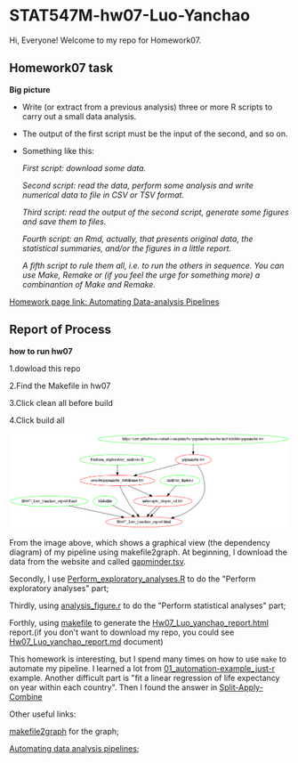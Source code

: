
# STAT547M-hw07-Luo-Yanchao

Hi, Everyone! Welcome to my repo for Homework07.

## Homework07 task

**Big picture**

+ Write (or extract from a previous analysis) three or more R scripts to carry out a small data analysis.

+ The output of the first script must be the input of the second, and so on.

+ Something like this:

    *First script: download some data.*
    
    *Second script: read the data, perform some analysis and write numerical data to file in CSV or TSV format.*
    
    *Third script: read the output of the second script, generate some figures and save them to files.*
    
    *Fourth script: an Rmd, actually, that presents original data, the statistical summaries, and/or the figures in a little report.*
    
    *A fifth script to rule them all, i.e. to run the others in sequence.*
    *You can use Make, Remake or (if you feel the urge for something more) a combinantion of Make and Remake.*
    
[Homework page link: Automating Data-analysis Pipelines](https://stat545.com/hw07_automation.html)

## Report of Process

**how to run hw07**

1.dowload this repo

2.Find the Makefile in hw07

3.Click clean all before build

4.Click build all

![](https://github.com/yanchaoluo/STAT545-hw-Luo-Yanchao/blob/master/hw7/graaph.png?raw=true)

From the image above, which shows a graphical view (the dependency diagram) of my pipeline using makefile2graph. At beginning, I download the data from the website and called [gapminder.tsv](https://github.com/yanchaoluo/STAT545-hw-Luo-Yanchao/blob/master/hw7/gapminder.tsv).

Secondly, I use [Perform_exploratory_analyses.R](https://github.com/yanchaoluo/STAT545-hw-Luo-Yanchao/blob/master/hw7/Perform_exploratory_analyses.R) to do the "Perform exploratory analyses" part; 

Thirdly, using [analysis_figure.r](https://github.com/yanchaoluo/STAT545-hw-Luo-Yanchao/blob/master/hw7/analysis_figure.r) to do the "Perform statistical analyses" part;

Forthly, using [makefile](https://github.com/yanchaoluo/STAT545-hw-Luo-Yanchao/blob/master/hw7/Makefile) to generate the [Hw07_Luo_yanchao_report.html](https://github.com/yanchaoluo/STAT545-hw-Luo-Yanchao/blob/master/hw7/Hw07_Luo_yanchao_report.html) report.(if you don't want to download my repo, you could see [Hw07_Luo_yanchao_report.md](https://github.com/yanchaoluo/STAT545-hw-Luo-Yanchao/blob/master/hw7/Hw07_Luo_yanchao_report.md) document)

This homework is interesting, but I spend many times on how to use `make` to automate my pipeline. I learned a lot from [01_automation-example_just-r](https://github.com/STAT545-UBC/STAT545-UBC.github.io/tree/master/automation10_holding-area/01_automation-example_just-r) example. Another difficult part is "fit a linear regression of life expectancy on year within each country". Then I found the answer in [Split-Apply-Combine](http://stat545.com/block024_group-nest-split-map.html)

Other useful links:

[makefile2graph](https://github.com/lindenb/makefile2graph) for the graph;

[Automating data analysis pipelines](http://stat545.com/automation00_index.html);


















